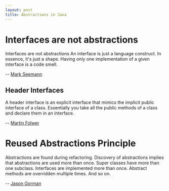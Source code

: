 ```yaml
---
layout: post
title: Abstractions in Java
---
```


# Interfaces are not abstractions
>
Interfaces are not abstractions
An interface is just a language construct. In essence, it's just a shape.
Having only one implementation of a given interface is a code smell.
>
-- [Mark Seemann](https://blog.ploeh.dk/2010/12/02/Interfacesarenotabstractions/#:~:text=Having%20only%20one%20implementation%20of,Interfaces%20are%20not%20abstractions.&text=An%20interface%20is%20just%20a%20language%20construct.)


## Header Interfaces
>
A header interface is an explicit interface that mimics the implicit public interface of a class. Essentially you take all the public methods of a class and declare them in an interface.
>
-- [Martin Folwer](https://martinfowler.com/bliki/HeaderInterface.html)


# Reused Abstractions Principle
>
Abstractions are found during refactoring.
Discovery of abstractions implies that abstractions are used more than once. Super classes have more than one subclass. Interfaces are implemented more than once. Abstract methods are overridden multiple times. And so on.
>
-- [Jason Gorman](http://www.codemanship.co.uk/parlezuml/blog/?postid=934)